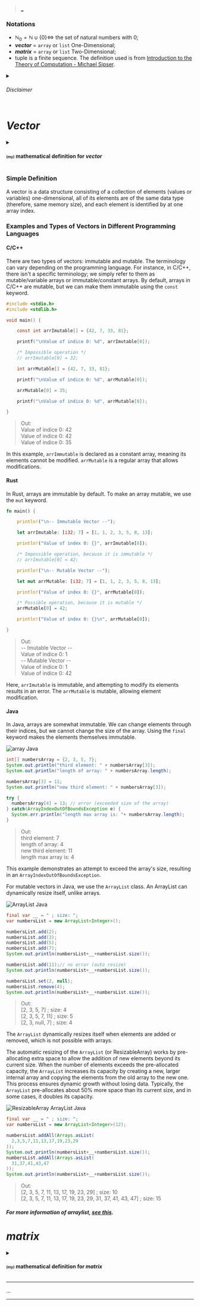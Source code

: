 > [_](https://gulybyte.github.io/articles/estrutura-de-dados-java/list/array-list)

### Notations
- $\mathbb{N}_0=\mathbb{N} ∪ \{0\} \Leftrightarrow$ the set of natural numbers with 0;
- ***vector*** = `array` or `list` One-Dimensional;
- ***matrix*** = `array` or `list` Two-Dimensional;
- tuple is a finite sequence. The definition used is from [Introduction to the Theory of Computation - Michael Sipser](https://duckduckgo.com/?q=ISBN+978-1133187790&ia=web).

<details closed>
<summary><h6>Disclaimer</h6></summary>

> Disclaimer: As the author of this repository, I have personally written the mathematical definitions provided here. I am not a PhD or MSc in computer science, nor am I a formally trained mathematician. At the time of writing these definitions, I am in the first semester of a Bachelor's degree in computer science, **so these definitions may contain errors**. The primary goal of these definitions is to provide a mathematical intuition of what a ***vector*** and a ***matrix*** are in computing. These are the most elementary data structures from which all others are built. As such, all programming languages include ***vectors*** and ***matrices*** in a primitive form; they are essentially mappings of indices to memory elements. Given this foundational nature, a mathematical definition is most appropriate for formalizing the concepts of ***vector*** and ***matrix***.

</details>

# ***Vector***

<details closed>

<summary><h4><small><small>(my)</small></small> mathematical definition for <b><i>vector</i></b></h4></summary>

> Definition without considering memory.

A ***vector*** $V$ is a data structure consisting of a set $C$ of elements $\alpha$ with each element identified by an index $i$ from a set $S_t$. These elements $\alpha$ are of the same $T$. That is:

$$V = \{(i,\alpha)\text{ | }i\in S_t\text{, }\alpha\in C\}$$
where:

- $T \Leftrightarrow$ ADT ([abstract data type]((https://en.wikipedia.org/wiki/Abstract_data_type)))

- $C\subset T$

- $t=(0,1,\dots,n-1) \Leftrightarrow$ Tuple $t$ of $n$ terms from $\mathbb{N}_0$ ($n\in\mathbb{N}_0$)

    - $n =|C| \Leftrightarrow$ The number of $n$ terms is the number of elements in set $C$ (or the cardinality of $C$)

- $S_t = \{t\} = \{0,1,\dots,n-1\} \Leftrightarrow S_t$ is the set of indices of tuple $t$

#### Example with $C=\{5,8,6,7\}$:

- $C=\{5,8,6,7\} \Rightarrow S_t=\{0,1,2,3\}$

> therefore:

- $V=\{(0,5)\text{; }(1,8)\text{; }(2,6)\text{; }(3,7)\}$

</details>

### Simple Definition

A vector is a data structure consisting of a collection of elements (values or variables) one-dimensional, all of its elements are of the same data type  (therefore, same memory size), and each element is identified by at one array index.

### Examples and Types of Vectors in Different Programming Languages

#### C/C++

There are two types of vectors: immutable and mutable. The terminology can vary depending on the programming language. For instance, in C/C++, there isn't a specific terminology; we simply refer to them as mutable/variable arrays or immutable/constant arrays. By default, arrays in C/C++ are mutable, but we can make them immutable using the `const` keyword.

```c
#include <stdio.h>
#include <stdlib.h>

void main() {

    const int arrImutable[] = {42, 7, 33, 81};

    printf("\nValue of indice 0: %d", arrImutable[0]);

    /* Impossible operation */
    // arrImutable[0] = 32;

    int arrMutable[] = {42, 7, 33, 81};

    printf("\nValue of indice 0: %d", arrMutable[0]);

    arrMutable[0] = 35;

    printf("\nValue of indice 0: %d", arrMutable[0]);

}
```
> Out:<br>Value of indice 0: 42<br>Value of indice 0: 42<br>Value of indice 0: 35

In this example, `arrImmutable` is declared as a constant array, meaning its elements cannot be modified. `arrMutable` is a regular array that allows modifications.

#### Rust

In Rust, arrays are immutable by default. To make an array mutable, we use the `mut` keyword.
```rs
fn main() {

    println!("\n-- Immutable Vector --");

    let arrImutable: [i32; 7] = [1, 1, 2, 3, 5, 8, 13];

    println!("Value of index 0: {}", arrImutable[0]);

    /* Impossible operation, because it is immutable */
    // arrImutable[0] = 42;

    println!("\n-- Mutable Vector --");

    let mut arrMutable: [i32; 7] = [1, 1, 2, 3, 5, 8, 13];

    println!("Value of index 0: {}", arrMutable[0]);

    /* Possible operation, because it is mutable */
    arrMutable[0] = 42;

    println!("Value of index 0: {}\n", arrMutable[0]);

}
```
> Out:<br>-- Imutable Vector --<br>Value of indice 0: 1<br>-- Mutable Vector --<br>Value of indice 0: 1<br>Value of indice 0: 42

Here, `arrImutable` is immutable, and attempting to modify its elements results in an error. The `arrMutable` is mutable, allowing element modification.

#### Java

In Java, arrays are somewhat immutable. We can change elements through their indices, but we cannot change the size of the array. Using the `final` keyword makes the elements themselves immutable.

![array Java](https://github.com/gulybyte/gulybyte.github.io/blob/master/public/static/images/articles/estrutura-de-dados-java/array.png?raw=trueg)

```java
int[] numbersArray = {2, 3, 5, 7};
System.out.println("third element: " + numbersArray[3]);
System.out.println("length of array: " + numbersArray.length);

numbersArray[3] = 11;
System.out.println("new third element: " + numbersArray[3]);

try {
  numbersArray[4] = 13; // error (exceeded size of the array)
} catch(ArrayIndexOutOfBoundsException e) {
  System.err.println("length max array is: "+ numbersArray.length);
}
```
> Out:<br>third element: 7<br>length of array: 4<br>new third element: 11<br>length max array is: 4

This example demonstrates an attempt to exceed the array's size, resulting in an `ArrayIndexOutOfBoundsException`.

For mutable vectors in Java, we use the `ArrayList` class. An ArrayList can dynamically resize itself, unlike arrays.

![ArrayList Java](https://raw.githubusercontent.com/gulybyte/gulybyte.github.io/master/public/static/images/articles/estrutura-de-dados-java/array-list.png)

```java
final var __ = " ; size: ";
var numbersList = new ArrayList<Integer>();

numbersList.add(2);
numbersList.add(3);
numbersList.add(5);
numbersList.add(7);
System.out.println(numbersList+__+numbersList.size());

numbersList.add(11);// no error (auto resize)
System.out.println(numbersList+__+numbersList.size());

numbersList.set(2, null);
numbersList.remove(4);
System.out.println(numbersList+__+numbersList.size());
```
>Out:<br>[2, 3, 5, 7] ; size: 4<br>[2, 3, 5, 7, 11] ; size: 5<br>[2, 3, null, 7] ; size: 4

The `ArrayList` dynamically resizes itself when elements are added or removed, which is not possible with arrays.

The automatic resizing of the `ArrayList` (or ResizableArray) works by pre-allocating extra space to allow the addition of new elements beyond its current size. When the number of elements exceeds the pre-allocated capacity, the `ArrayList` increases its capacity by creating a new, larger internal array and copying the elements from the old array to the new one. This process ensures dynamic growth without losing data. Typically, the `ArrayList` pre-allocates about 50% more space than its current size, and in some cases, it doubles its capacity.

![ResizableArray ArrayList Java](https://raw.githubusercontent.com/gulybyte/gulybyte.github.io/master/public/static/images/articles/estrutura-de-dados-java/array-list-redimensionamento.png)

```java
final var __ = " ; size: ";
var numbersList = new ArrayList<Integer>(12);

numbersList.addAll(Arrays.asList(
  2,3,5,7,11,13,17,19,23,29
));
System.out.println(numbersList+__+numbersList.size());
numbersList.addAll(Arrays.asList(
  31,37,41,43,47
));
System.out.println(numbersList+__+numbersList.size());
```
> Out:<br>[2, 3, 5, 7, 11, 13, 17, 19, 23, 29] ; size: 10<br>[2, 3, 5, 7, 11, 13, 17, 19, 23, 29, 31, 37, 41, 43, 47] ; size: 15

##### For more information of arraylist, [see this](https://gulybyte.github.io/articles/estrutura-de-dados-java/list/array-list).

# ***matrix***

<details closed>

<summary><h4><small><small>(my)</small></small> mathematical definition for <b><i>matrix</i></b></h4></summary>

> Definition without considering memory.

A ***matrix*** $M$ is a data structure consisting of a _mathematical matrix_ $C_{m\times n}$ of elements $\alpha$, where each element is identified by a pair of indices $(i, j)$ belonging to sets $S_\gamma$ and $S_\lambda$ respectively. These elements $\alpha$ are of the same type $T$. That is: 
$$M=\{((i,j),\alpha)\text{ | }i \in S_\gamma\text{, }j\in S_\lambda\text{, }\alpha\in C_{m\times n}\}$$

where:

- $T \Leftrightarrow$ ADT (abstract data type)

- $C_{m\times n} \subset T$

- $\gamma=(0,1,\dots,m-1)\Leftrightarrow$ Tuple $\gamma$ of $m$ terms for the number of $m$ rows of $C_{m\times n}$

- $\lambda=(0,1,\dots,n-1)\Leftrightarrow$ Tuple $\lambda$ of $n$ terms for the number of $n$ columns of $C_{m\times n}$

- $S_\gamma = \{\gamma\} = \{0,1,\dots,m-1\} \Leftrightarrow S_\gamma$ is the set of indices of tuple $\gamma$

- $S_\lambda = \{\lambda\} = \{0,1,\dots,n-1\} \Leftrightarrow S_\lambda$ is the set of indices of tuple $\lambda$

#### Example with $C_{2\times 4} = \{5,8,6,7,2,3,4,1\} = \begin{bmatrix} 5 & 2 \\ 8 & 3 \\ 6 & 4 \\ 7 & 1 \end{bmatrix}$

$$C_{2\times 4} = \begin{bmatrix} 5 & 2 \\ 8 & 3 \\ 6 & 4 \\ 7 & 1 \end{bmatrix}\Rightarrow S_\gamma=\{0,1\}\text{ e }S_\lambda = \{0,1,2,3\}$$

> therefore:

$$M = \{((0,0),5)\text{; }((0,1),8)\text{; }((0,2),6)\text{; }((0,3),7)\text{; }((1,0),2)\text{; }((1,1),3)\text{; }((1,2),4)\text{; }((1,3),1)\}$$

</details>


---

...

---
